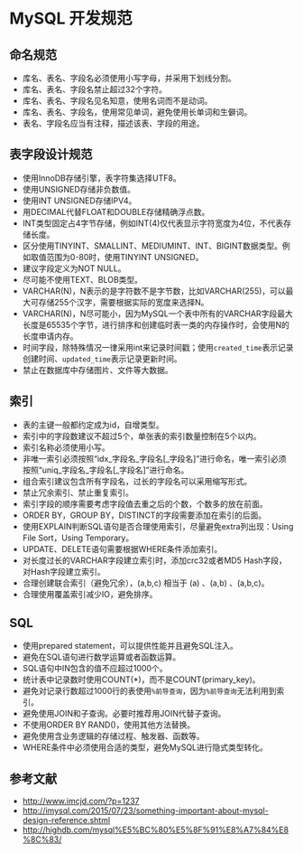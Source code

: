 # MySQL 开发规范

## 命名规范

* 库名、表名、字段名必须使用小写字母，并采用下划线分割。
* 库名、表名、字段名禁止超过32个字符。
* 库名、表名、字段名见名知意，使用名词而不是动词。
* 库名、表名、字段名，使用常见单词，避免使用长单词和生僻词。
* 表名、字段名应当有注释，描述该表、字段的用途。

## 表字段设计规范

* 使用InnoDB存储引擎，表字符集选择UTF8。
* 使用UNSIGNED存储非负数值。
* 使用INT UNSIGNED存储IPV4。
* 用DECIMAL代替FLOAT和DOUBLE存储精确浮点数。
* INT类型固定占4字节存储，例如INT(4)仅代表显示字符宽度为4位，不代表存储长度。
* 区分使用TINYINT、SMALLINT、MEDIUMINT、INT、BIGINT数据类型。例如取值范围为0-80时，使用TINYINT UNSIGNED。
* 建议字段定义为NOT NULL。
* 尽可能不使用TEXT、BLOB类型。
* VARCHAR(N)，N表示的是字符数不是字节数，比如VARCHAR(255)，可以最大可存储255个汉字，需要根据实际的宽度来选择N。
* VARCHAR(N)，N尽可能小，因为MySQL一个表中所有的VARCHAR字段最大长度是65535个字节，进行排序和创建临时表一类的内存操作时，会使用N的长度申请内存。
* 时间字段，除特殊情况一律采用int来记录时间戳；使用`created_time`表示记录创建时间、`updated_time`表示记录更新时间。
* 禁止在数据库中存储图片、文件等大数据。

## 索引

* 表的主键一般都约定成为id，自增类型。
* 索引中的字段数建议不超过5个，单张表的索引数量控制在5个以内。
* 索引名称必须使用小写。
* 非唯一索引必须按照“idx_字段名_字段名[_字段名]”进行命名，唯一索引必须按照“uniq_字段名_字段名[_字段名]”进行命名。
* 组合索引建议包含所有字段名，过长的字段名可以采⽤缩写形式。
* 禁止冗余索引、禁止重复索引。
* 索引字段的顺序需要考虑字段值去重之后的个数，个数多的放在前面。
* ORDER BY，GROUP BY，DISTINCT的字段需要添加在索引的后面。
* 使用EXPLAIN判断SQL语句是否合理使用索引，尽量避免extra列出现：Using File Sort，Using Temporary。
* UPDATE、DELETE语句需要根据WHERE条件添加索引。
* 对长度过长的VARCHAR字段建立索引时，添加crc32或者MD5 Hash字段，对Hash字段建立索引。
* 合理创建联合索引（避免冗余），(a,b,c) 相当于 (a) 、(a,b) 、(a,b,c)。
* 合理使用覆盖索引减少IO，避免排序。

## SQL

* 使用prepared statement，可以提供性能并且避免SQL注入。
* 避免在SQL语句进行数学运算或者函数运算。
* SQL语句中IN包含的值不应超过1000个。
* 统计表中记录数时使用COUNT(*)，而不是COUNT(primary_key)。
* 避免对记录行数超过1000行的表使用`%前导查询`，因为`%前导查询`无法利用到索引。
* 避免使用JOIN和子查询。必要时推荐用JOIN代替子查询。
* 不使用ORDER BY RAND()，使用其他方法替换。
* 避免使用含业务逻辑的存储过程、触发器、函数等。
* WHERE条件中必须使用合适的类型，避免MySQL进行隐式类型转化。

## 参考文献

  * http://www.imcjd.com/?p=1237
  * http://imysql.com/2015/07/23/something-important-about-mysql-design-reference.shtml
  * http://highdb.com/mysql%E5%BC%80%E5%8F%91%E8%A7%84%E8%8C%83/
